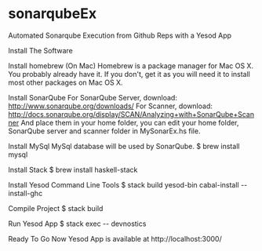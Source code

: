 # sonarqubeEx
Automated Sonarqube Execution from Github Reps with a Yesod App 

Install The Software

Install homebrew (On Mac)
Homebrew is a package manager for Mac OS X. You probably already have it. If you don't, get it as you will need it to install most other packages on Mac OS X.

Install SonarQube
For SonarQube Server, download: http://www.sonarqube.org/downloads/
For Scanner, download: http://docs.sonarqube.org/display/SCAN/Analyzing+with+SonarQube+Scanner
And place them in your home folder, you can edit your home folder, SonarQube server and scanner folder in MySonarEx.hs file.

Install MySql
MySql database will be used by SonarQube.
$ brew install mysql

Install Stack
$ brew install haskell-stack

Install Yesod Command Line Tools
$ stack build yesod-bin cabal-install --install-ghc

Compile Project
$ stack build

Run Yesod App
$ stack exec -- devnostics

Ready To Go
Now Yesod App is available at http://localhost:3000/



